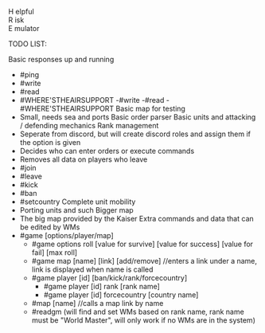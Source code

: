 H elpful<br/>
R isk<br/>
E mulator

TODO LIST:

Basic responses up and running
- #ping
- #write
- #read
- #WHERE'STHEAIRSUPPORT
	-#write
	-#read
	-#WHERE'STHEAIRSUPPORT
Basic map for testing
- Small, needs sea and ports
Basic order parser
Basic units and attacking / defending mechanics
Rank management
- Seperate from discord, but will create discord roles and assign them if the option is given
- Decides who can enter orders or execute commands
- Removes all data on players who leave
- #join
- #leave
- #kick
- #ban
- #setcountry
Complete unit mobility
- Porting units and such
Bigger map
- The big map provided by the Kaiser
Extra commands and data that can be edited by WMs
- #game [options/player/map]
  - #game options roll [value for survive] [value for success] [value for fail] [max roll]
  - #game map [name] [link] [add/remove]  //enters a link under a name, link is displayed when name is called
  - #game player [id] [ban/kick/rank/forcecountry]
    - #game player [id] rank [rank name]
    - #game player [id] forcecountry [country name]
  - #map [name]  //calls a map link by name
  - #readgm (will find and set WMs based on rank name, rank name must be "World Master", will only work if no WMs are in the system)
